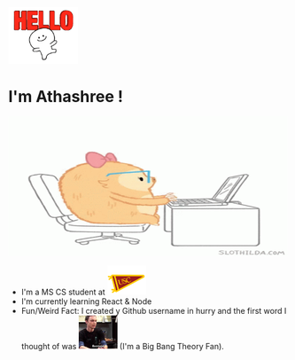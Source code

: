 <img src="stuff/hello.gif" width=25%>
<H1> I'm Athashree !</H1>

<img src="stuff/introduction.gif" width=100%  height=50%>

- I'm a MS CS student at <img src="stuff/usc.gif" width="70" > 
- I'm currently learning React & Node
- Fun/Weird Fact: I created y Github username in hurry and the first word I thought of was <img src="stuff/bazinga.gif" width="70"> (I'm a Big Bang Theory Fan).
<!--
**bazingaav/bazingaav** is a ✨ _special_ ✨ repository because its `README.md` (this file) appears on your GitHub profile.
Here are some ideas to get you started:

- 🔭 I’m currently working on ...
- 🌱 I’m currently learning ...
- 👯 I’m looking to collaborate on ...
- 🤔 I’m looking for help with ...
- 💬 Ask me about ...
- 📫 How to reach me: ...
- 😄 Pronouns: ...
- ⚡ Fun fact: ...
-->
